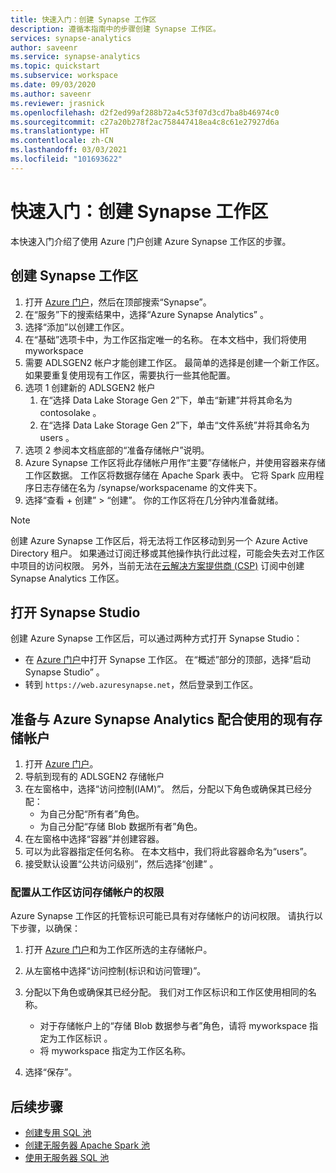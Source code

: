 ```yaml
---
title: 快速入门：创建 Synapse 工作区
description: 遵循本指南中的步骤创建 Synapse 工作区。
services: synapse-analytics
author: saveenr
ms.service: synapse-analytics
ms.topic: quickstart
ms.subservice: workspace
ms.date: 09/03/2020
ms.author: saveenr
ms.reviewer: jrasnick
ms.openlocfilehash: d2f2ed99af288b72a4c53f07d3cd7ba8b46974c0
ms.sourcegitcommit: c27a20b278f2ac758447418ea4c8c61e27927d6a
ms.translationtype: HT
ms.contentlocale: zh-CN
ms.lasthandoff: 03/03/2021
ms.locfileid: "101693622"
---
```

# <a name="quickstart-create-a-synapse-workspace"></a>快速入门：创建 Synapse 工作区
本快速入门介绍了使用 Azure 门户创建 Azure Synapse 工作区的步骤。

## <a name="create-a-synapse-workspace"></a>创建 Synapse 工作区

1. 打开 [Azure 门户](https://portal.azure.com)，然后在顶部搜索“Synapse”。
1. 在“服务”下的搜索结果中，选择“Azure Synapse Analytics” 。
1. 选择“添加”以创建工作区。
1. 在“基础”选项卡中，为工作区指定唯一的名称。 在本文档中，我们将使用 myworkspace
1. 需要 ADLSGEN2 帐户才能创建工作区。 最简单的选择是创建一个新工作区。 如果要重复使用现有工作区，需要执行一些其他配置。 
1. 选项 1 创建新的 ADLSGEN2 帐户 
    1. 在“选择 Data Lake Storage Gen 2”下，单击“新建”并将其命名为 contosolake  。
    1. 在“选择 Data Lake Storage Gen 2”下，单击“文件系统”并将其命名为 users  。
1. 选项 2 参阅本文档底部的“准备存储帐户”说明。
1. Azure Synapse 工作区将此存储帐户用作“主要”存储帐户，并使用容器来存储工作区数据。 工作区将数据存储在 Apache Spark 表中。 它将 Spark 应用程序日志存储在名为 /synapse/workspacename 的文件夹下。
1. 选择“查看 + 创建” > “创建”。 你的工作区将在几分钟内准备就绪。

> [!NOTE]
> 创建 Azure Synapse 工作区后，将无法将工作区移动到另一个 Azure Active Directory 租户。 如果通过订阅迁移或其他操作执行此过程，可能会失去对工作区中项目的访问权限。
> 另外，当前无法在[云解决方案提供商 (CSP)](https://docs.microsoft.com/partner-center/csp-overview) 订阅中创建 Synapse Analytics 工作区。

## <a name="open-synapse-studio"></a>打开 Synapse Studio

创建 Azure Synapse 工作区后，可以通过两种方式打开 Synapse Studio：

* 在 [Azure 门户](https://portal.azure.com)中打开 Synapse 工作区。 在“概述”部分的顶部，选择“启动 Synapse Studio” 。
* 转到 `https://web.azuresynapse.net`，然后登录到工作区。

## <a name="prepare-an-existing-storage-account-for-use-with-azure-synapse-analytics"></a>准备与 Azure Synapse Analytics 配合使用的现有存储帐户

1. 打开 [Azure 门户](https://portal.azure.com)。
1. 导航到现有的 ADLSGEN2 存储帐户
1. 在左窗格中，选择“访问控制(IAM)”。 然后，分配以下角色或确保其已经分配：
    * 为自己分配“所有者”角色。
    * 为自己分配“存储 Blob 数据所有者”角色。
1. 在左窗格中选择“容器”并创建容器。
1. 可以为此容器指定任何名称。 在本文档中，我们将此容器命名为“users”。
1. 接受默认设置“公共访问级别”，然后选择“创建” 。

### <a name="configure-access-to-the-storage-account-from-your-workspace"></a>配置从工作区访问存储帐户的权限

Azure Synapse 工作区的托管标识可能已具有对存储帐户的访问权限。 请执行以下步骤，以确保：

1. 打开 [Azure 门户](https://portal.azure.com)和为工作区所选的主存储帐户。
1. 从左窗格中选择“访问控制(标识和访问管理)”。
1. 分配以下角色或确保其已经分配。 我们对工作区标识和工作区使用相同的名称。
    * 对于存储帐户上的“存储 Blob 数据参与者”角色，请将 myworkspace 指定为工作区标识 。
    * 将 myworkspace 指定为工作区名称。

1. 选择“保存”。

## <a name="next-steps"></a>后续步骤

* [创建专用 SQL 池](quickstart-create-sql-pool-studio.md) 
* [创建无服务器 Apache Spark 池](quickstart-create-apache-spark-pool-portal.md)
* [使用无服务器 SQL 池](quickstart-sql-on-demand.md)
